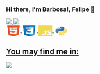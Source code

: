 ### Hi there, I'm Barbosa!, Felipe 👋
<div>

<a href="https://github.com/barba-rossa">
<img height="180em" src="https://github-readme-stats.vercel.app/api?username=barba-rossa&show_icons=true&theme=dark&include_all_commits=true&count_private=true"/>
<img height="180em" src="https://github-readme-stats.vercel.app/api/top-langs/?username=barba-rossa&layout=compact&langs_count=7&theme=dark"/>
</div>


<div>
 
  <img align="center" alt="barbosa-HTML" height="30" width="40" src="https://raw.githubusercontent.com/devicons/devicon/master/icons/html5/html5-original.svg">
  <img align="center" alt="barbosa-CSS" height="30" width="40" src="https://raw.githubusercontent.com/devicons/devicon/master/icons/css3/css3-original.svg">
  <img align="center" alt="barbosa-Js" height="30" width="40" src="https://raw.githubusercontent.com/devicons/devicon/master/icons/javascript/javascript-plain.svg">
  <img align="center" alt="barbosa-Python" height="30" width="40" src="https://raw.githubusercontent.com/devicons/devicon/master/icons/python/python-original.svg">
    
</div>
  
## You may find me in: 
<div>
  <a href="https://www.linkedin.com/in/barbosa-felipe/" target="_blank"><img src="https://img.shields.io/badge/-LinkedIn-%230077B5?style=for-the-badge&logo=linkedin&logoColor=white" target="_blank"></a> 

  
  
  

  
<!--
  **barba-rossa/barba-rossa** is a ✨ _special_ ✨ repository because its `README.md` (this file) appears on your GitHub profile.

Here are some ideas to get you started:

- 🔭 I’m currently working on ...
- 🌱 I’m currently learning ...
- 👯 I’m looking to collaborate on ...
- 🤔 I’m looking for help with ...
- 💬 Ask me about ...
- 📫 How to reach me: ...
- 😄 Pronouns: ...
- ⚡ Fun fact: ...
-->
